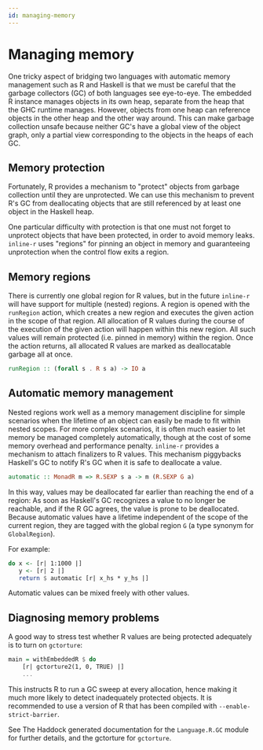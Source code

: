 ```yaml
---
id: managing-memory
---
```


Managing memory
===============

One tricky aspect of bridging two languages with automatic memory
management such as R and Haskell is that we must be careful that the
garbage collectors (GC) of both languages see eye-to-eye. The embedded
R instance manages objects in its own heap, separate from the heap
that the GHC runtime manages. However, objects from one heap can
reference objects in the other heap and the other way around. This can
make garbage collection unsafe because neither GC's have a global view
of the object graph, only a partial view corresponding to the objects
in the heaps of each GC.

Memory protection
-----------------

Fortunately, R provides a mechanism to "protect" objects from garbage
collection until they are unprotected. We can use this mechanism to
prevent R's GC from deallocating objects that are still referenced by
at least one object in the Haskell heap.

One particular difficulty with protection is that one must not forget
to unprotect objects that have been protected, in order to avoid
memory leaks. `inline-r` uses "regions" for pinning an object in
memory and guaranteeing unprotection when the control flow exits
a region.

Memory regions
--------------

There is currently one global region for R values, but in the future
`inline-r` will have support for multiple (nested) regions. A region
is opened with the `runRegion` action, which creates a new region and
executes the given action in the scope of that region. All allocation
of R values during the course of the execution of the given action
will happen within this new region. All such values will remain
protected (i.e. pinned in memory) within the region. Once the action
returns, all allocated R values are marked as deallocatable garbage
all at once.

```Haskell
runRegion :: (forall s . R s a) -> IO a
```

Automatic memory management
---------------------------

Nested regions work well as a memory management discipline for simple
scenarios when the lifetime of an object can easily be made to fit
within nested scopes. For more complex scenarios, it is often much
easier to let memory be managed completely automatically, though at
the cost of some memory overhead and performance penalty. `inline-r`
provides a mechanism to attach finalizers to R values. This mechanism
piggybacks Haskell's GC to notify R's GC when it is safe to deallocate
a value.

```Haskell
automatic :: MonadR m => R.SEXP s a -> m (R.SEXP G a)
```

In this way, values may be deallocated far earlier than reaching the
end of a region: As soon as Haskell's GC recognizes a value to no
longer be reachable, and if the R GC agrees, the value is prone to be
deallocated. Because automatic values have a lifetime independent of
the scope of the current region, they are tagged with the global
region `G` (a type synonym for `GlobalRegion`).

For example:

```Haskell
do x <- [r| 1:1000 |]
   y <- [r| 2 |]
   return $ automatic [r| x_hs * y_hs |]
```

Automatic values can be mixed freely with other values.

Diagnosing memory problems
--------------------------

A good way to stress test whether R values are being protected
adequately is to turn on `gctorture`:

```Haskell
main = withEmbeddedR $ do
    [r| gctorture2(1, 0, TRUE) |]
    ...
```

This instructs R to run a GC sweep at every allocation, hence making
it much more likely to detect inadequately protected objects. It is
recommended to use a version of R that has been compiled with
`--enable-strict-barrier`.

See The Haddock generated documentation for the `Language.R.GC` module
for further details, and the gctorture for `gctorture`.
